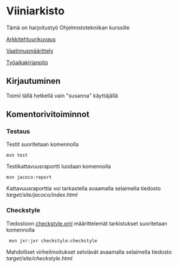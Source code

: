 # Viiniarkisto

Tämä on harjoitustyö Ohjelmistotekniikan kurssille 

[Arkkitehtuurikuvaus](https://github.com/sritala/ot-harjoitustyo/tree/master/dokumentaatio/arkkitehtuuri.md)

[Vaatimusmäärittely](https://github.com/sritala/ot-harjoitustyo/tree/master/dokumentaatio/vaatimusmaarittely)

[Työaikakirjanpito](https://github.com/sritala/ot-harjoitustyo/blob/master/dokumentaatio/tuntikirjanpito.md)

## Kirjautuminen

Toimii tällä hetkellä vain "susanna" käyttäjällä

## Komentorivitoiminnot

### Testaus

Testit suoritetaan komennolla

```
mvn test
```

Testikattavuusraportti luodaan komennolla

```
mvn jacoco:report
```

Kattavuusraporttia voi tarkastella avaamalla selaimella tiedosto _target/site/jacoco/index.html_

### Checkstyle

Tiedostoon [checkstyle.xml](https://github.com/sritala/ot-harjoitustyo/blob/master/Viiniarkisto/checkstyle.xml) määrittelemät tarkistukset suoritetaan komennolla

```
 mvn jxr:jxr checkstyle:checkstyle
```

Mahdolliset virheilmoitukset selviävät avaamalla selaimella tiedosto _target/site/checkstyle.html_

